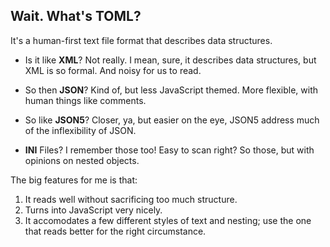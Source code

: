 ## Wait. What's TOML?

It's a human-first text file format that describes data structures.

* Is it like **XML**?
Not really. I mean, sure, it describes data structures, but XML is so formal.
And noisy for us to read.

* So then **JSON**?
Kind of, but less JavaScript themed. More flexible, with human things like comments.

* So like **JSON5**?
Closer, ya, but easier on the eye, JSON5 address much of the inflexibility of JSON.

* **INI** Files?
I remember those too! Easy to scan right? So those, but with opinions on
nested objects.

The big features for me is that:

1. It reads well without sacrificing too much structure.
2. Turns into JavaScript very nicely.
3. It accomodates a few different styles of text and nesting; use the one that reads better
   for the right circumstance.

